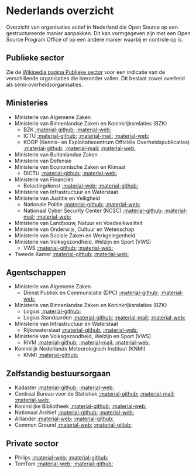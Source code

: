 # Nederlands overzicht

Overzicht van organisaties actief in Nederland die Open Source op een gestructureerde manier
aanpakken. Dit kan vormgegeven zijn met een Open Source Program Office of op een andere manier
waarbij er controle op is.

## Publieke sector

Zie de [Wikipedia pagina Publieke sector](https://nl.wikipedia.org/wiki/Publieke_sector) voor een
indicatie van de verschillende organisaties die hieronder vallen. Dit beslaat zowel overheid als
semi-overheidsorganisaties.

## Ministeries
- Ministerie van Algemene Zaken
- Ministerie van Binnenlandse Zaken en Koninkrijksrelaties (BZK)
    - BZK [:material-github:](https://github.com/MinBZK)
      [:material-web:](https://www.rijksoverheid.nl/ministeries/ministerie-van-binnenlandse-zaken-en-koninkrijksrelaties)
    - ICTU [:material-github:](https://github.com/ICTU) [:material-mail:](mailto:info@ictu.nl)
      [:material-web:](https://www.ictu.nl)
    - KOOP (Kennis- en Exploitatiecentrum Officiële Overheidspublicaties)
      [:material-github:](https://github.com/dataoverheid)
      [:material-mail:](mailto:opendata@overheid.nl) [:material-web:](https://data.overheid.nl)
- Ministerie van Buitenlandse Zaken
- Ministerie van Defensie
- Ministerie van Economische Zaken en Klimaat
    - DICTU [:material-github:](https://github.com/Dictu) [:material-web:](http://www.dictu.nl)
- Ministerie van Financiën
    - Belastingdienst [:material-web:](https://www.belastingdienst.nl/)
      [:material-github:](https://github.com/belastingdienst)
- Ministerie van Infrastructuur en Waterstaat
- Ministerie van Justitie en Veiligheid
    - Nationale Politie [:material-github:](https://github.com/politie)
      [:material-web:](https://www.politie.nl)
    - Nationaal Cyber Security Center (NCSC) [:material-github:](https://github.com/NCSC-NL)
      [:material-mail:](mailto:info@ncsc.nl) [:material-web:](https://www.ncsc.nl/)
- Ministerie van Landbouw, Natuur en Voedselkwaliteit
- Ministerie van Onderwijs, Cultuur en Wetenschap
- Ministerie van Sociale Zaken en Werkgelegenheid
- Ministerie van Volksgezondheid, Welzijn en Sport (VWS)
    - VWS [:material-github:](https://github.com/minvws) [:material-web:](https://minvws.nl)
- Tweede Kamer [:material-github:](https://github.com/TweedeKamerDerStaten-Generaal)
      [:material-web:](https://tweedekamer.nl)

## Agentschappen
- Ministerie van Algemene Zaken
   - Dienst Publiek en Communicatie (DPC) [:material-github:](https://github.com/azdpc)
      [:material-web:](https://www.rijksoverheid.nl/dpc)
- Ministerie van Binnenlandse Zaken en Koninkrijksrelaties (BZK)
    - Logius [:material-github:]( https://gitlab.com/logius)
    - Logius Standaarden [:material-github:](https://github.com/Logius-standaarden)
      [:material-mail:](mailto:api@logius.nl) [:material-web:](http://logius.nl/standaarden)
- Ministerie van Infrastructuur en Waterstaat
    - Rijkswaterstaat [:material-github:](https://github.com/RWS-NL)
      [:material-web:](https://www.rijkswaterstaat.nl)
- Ministerie van Volksgezondheid, Welzijn en Sport (VWS)
    - RIVM [:material-github:](https://github.com/rivm-syso) [:material-mail:](mailto:info@rivm.nl)
      [:material-web:](http://www.rivm.nl)
- Koninklijk Nederlands Meteorologisch Instituut (KNMI)
    - KNMI [:material-github:](https://gitlab.com/KNMI-OSS/)

## Zelfstandig bestuursorgaan
- Kadaster [:material-github:](https://github.com/Kadaster)
      [:material-web:](https://www.kadaster.nl)
- Centraal Bureau voor de Statistiek [:material-github:](https://github.com/statistiekcbs)
      [:material-mail:](mailto:infoservice@cbs.nl) [:material-web:](https://www.cbs.nl)
- Koninklijke Bibliotheek [:material-github:](https://github.com/KBNLresearch)
      [:material-web:](https://twitter.com/KBNLresearch)
- Nationaal Archief [:material-github:](https://github.com/NationaalArchief)
      [:material-web:](http://www.nationaalarchief.nl)
- Alliander [:material-web:](https://www.alliander.com/nl/open-source/)
      [:material-github:](https://github.com/MinBZK)
- Common Ground [:material-web:](https://commonground.nl/)
      [:material-gitlab:](https://gitlab.com/commonground/)

## Private sector
- Philips [:material-web:](https://www.philips.com/)
      [:material-github:](https://github.com/philips-software/)
- TomTom [:material-web:](https://www.tomtom.com/)
      [:material-github:](https://github.com/tomtom-international)
